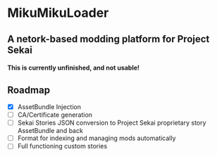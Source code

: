 # MikuMikuLoader
## A netork-based modding platform for Project Sekai

#### This is currently unfinished, and not usable! 

## Roadmap
- [X] AssetBundle Injection
- [ ] CA/Certificate generation
- [ ] Sekai Stories JSON conversion to Project Sekai proprietary story AssetBundle and back
- [ ] Format for indexing and managing mods automatically
- [ ] Full functioning custom stories
